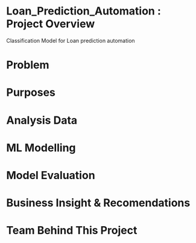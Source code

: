 # Loan_Prediction_Automation : Project Overview
Classification Model for Loan prediction automation

# Problem
# Purposes
# Analysis Data
# ML  Modelling
# Model Evaluation
# Business Insight & Recomendations
# Team Behind This Project
